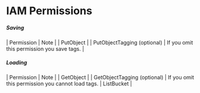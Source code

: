 # IAM Permissions

##### Saving

| Permission | Note |
| PutObject |
| PutObjectTagging (optional) | If you omit this permission you save tags. |

##### Loading

| Permission | Note |
| GetObject |
| GetObjectTagging (optional) | If you omit this permission you cannot load tags.
| ListBucket |